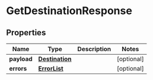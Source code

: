 # GetDestinationResponse

## Properties
Name | Type | Description | Notes
------------ | ------------- | ------------- | -------------
**payload** | [**Destination**](Destination.md) |  |  [optional]
**errors** | [**ErrorList**](ErrorList.md) |  |  [optional]
